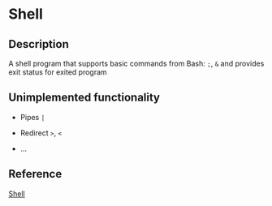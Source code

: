 # Shell 

## Description

A shell program that supports basic commands from Bash: `;`, `&` and provides
exit status for exited program

## Unimplemented functionality

* Pipes `|`

* Redirect `>`, `<`

* ... 

## Reference 

[Shell](http://www.cs.grinnell.edu/~curtsinger/teaching/2019S/CSC213/labs/shell.html) 
